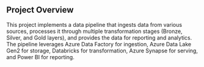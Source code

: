 ## Project Overview
This project implements a data pipeline that ingests data from various sources, processes it through multiple transformation stages (Bronze, Silver, and Gold layers), and provides the data for reporting and analytics. The pipeline leverages Azure Data Factory for ingestion, Azure Data Lake Gen2 for storage, Databricks for transformation, Azure Synapse for serving, and Power BI for reporting.
